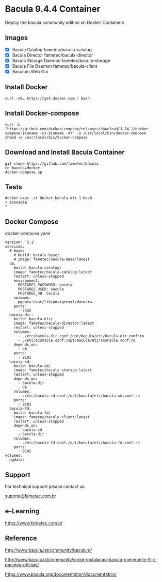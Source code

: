 # Bacula 9.4.4 Container

Deploy the bacula community edition on Docker Containers. 

## Images

- [x] Bacula Catalog fametec/bacula-catalog
- [x] Bacula Director fametec/bacula-director
- [x] Bacula Storage Daemon fametec/bacula-storage
- [x] Bacula File Daemon fametec/bacula-client
- [x] Baculum Web Gui 

## Install Docker 

    curl -sSL https://get.docker.com | bash
    
## Install Docker-compose

    curl -L "https://github.com/docker/compose/releases/download/1.24.1/docker-compose-$(uname -s)-$(uname -m)" -o /usr/local/bin/docker-compose
    chmod +x /usr/local/bin/docker-compose

## Download and Install Bacula Container

    git clone https://github.com/fametec/bacula
    cd bacula/docker
    docker-compose up

## Tests

    docker exec -it docker_bacula-dir_1 bash
    > bconsole
    * 
    
    

## Docker Compose

docker-compose.yaml


    version: '3.1'
    services:
      # base:
        # build: bacula-base/
        # image: fametec/bacula-base:latest
      db:
        build: bacula-catalog/
        image: fametec/bacula-catalog:latest
        restart: unless-stopped
        environment:
          POSTGRES_PASSWORD: bacula
          POSTGRES_USER: bacula
          POSTGRES_DB: bacula
        volumes:
        - pgdata:/var/lib/postgresql/data:rw
        ports:
          - 5432
      bacula-dir:
        build: bacula-dir/
        image: fametec/bacula-director:latest
        restart: unless-stopped
        volumes:
          - ./etc/bacula-dir.conf:/opt/bacula/etc/bacula-dir.conf:ro
          - ./etc/bconsole.conf:/opt/bacula/etc/bconsole.conf:ro
        depends_on:
          - db
        ports:
          - 9101
      bacula-sd:
        build: bacula-sd/
        image: fametec/bacula-storage:latest
        restart: unless-stopped
        depends_on:
          - bacula-dir
          - db
        volumes:
          - ./etc/bacula-sd.conf:/opt/bacula/etc/bacula-sd.conf:ro
        ports:
          - 9103
      bacula-fd:
        build: bacula-fd/
        image: fametec/bacula-client:latest
        restart: unless-stopped
        depends_on:
          - bacula-sd
          - bacula-dir
        volumes:
          - ./etc/bacula-fd.conf:/opt/bacula/etc/bacula-fd.conf:ro
        ports:
          - 9102
    volumes:
      pgdata:

## Support

For technical support please contact us. 

suporte@fametec.com.br

## e-Learning 

https://www.fametec.com.br


## Reference

http://www.bacula.lat/community/baculum/ 

http://www.bacula.lat/community/script-instalacao-bacula-community-9-x-pacotes-oficiais/

https://www.bacula.org/documentation/documentation/
